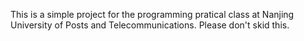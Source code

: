 This is a simple project for the programming pratical class at Nanjing University of Posts and Telecommunications. Please don't skid this.
